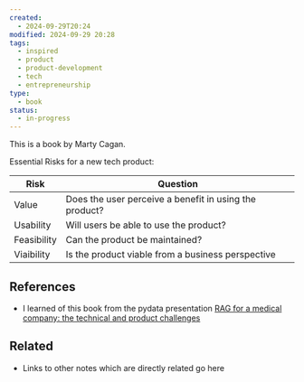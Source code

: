 ```yaml
---
created:
  - 2024-09-29T20:24
modified: 2024-09-29 20:28
tags:
  - inspired
  - product
  - product-development
  - tech
  - entrepreneurship
type:
  - book
status:
  - in-progress
---
```

This is a book by Marty Cagan.

Essential Risks for a new tech product:

| Risk        | Question                                               |
| ----------- | ------------------------------------------------------ |
| Value       | Does the user perceive a benefit in using the product? |
| Usability   | Will users be able to use the product?                 |
| Feasibility | Can the product be maintained?                         |
| Viaibility  | Is the product viable from a business perspective      |
## References
* I learned of this book from the pydata presentation [RAG for a medical company: the technical and product challenges](https://youtu.be/InyinN_hHhA?t=1638)
## Related
* Links to other notes which are directly related go here